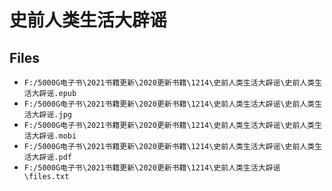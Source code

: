 # 史前人类生活大辟谣

## Files

- `F:/5000G电子书\2021书籍更新\2020更新书籍\1214\史前人类生活大辟谣\史前人类生活大辟谣.epub`
- `F:/5000G电子书\2021书籍更新\2020更新书籍\1214\史前人类生活大辟谣\史前人类生活大辟谣.jpg`
- `F:/5000G电子书\2021书籍更新\2020更新书籍\1214\史前人类生活大辟谣\史前人类生活大辟谣.mobi`
- `F:/5000G电子书\2021书籍更新\2020更新书籍\1214\史前人类生活大辟谣\史前人类生活大辟谣.pdf`
- `F:/5000G电子书\2021书籍更新\2020更新书籍\1214\史前人类生活大辟谣\files.txt`
